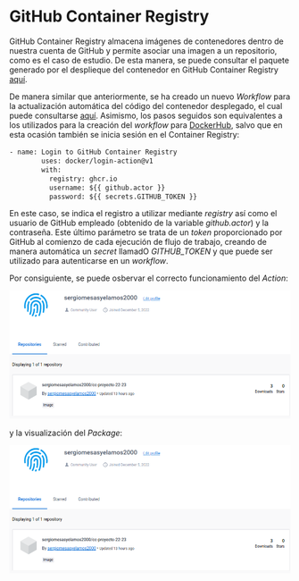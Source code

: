 # GitHub Container Registry
GitHub Container Registry almacena imágenes de contenedores dentro de nuestra cuenta de GitHub y permite asociar una imagen a un repositorio, como es el caso de estudio. 
De esta manera, se puede consultar el paquete generado por el desplieque del contenedor en GitHub Container Registry [aquí](https://github.com/sergiomesasyelamos2000/CC-Proyecto-22-23/pkgs/container/cc-proyecto-22-23).

De manera similar que anteriormente, se ha creado un nuevo _Workflow_ para la actualización automática del código del contenedor desplegado, el cual puede consultarse [aquí](.github/workflows/github-container-registry.yml). Asimismo, los pasos seguidos son equivalentes a los utilizados para la creación del _workflow_ para [DockerHub](docs/hitos/hito3/hito3-update-and-push.md), salvo que en esta ocasión también se inicia sesión en el Container Registry:

```
- name: Login to GitHub Container Registry
        uses: docker/login-action@v1
        with:
          registry: ghcr.io
          username: ${{ github.actor }}
          password: ${{ secrets.GITHUB_TOKEN }}
```
En este caso, se indica el registro a utilizar mediante *_registry_* así como el usuario de GitHub empleado (obtenido de la variable *_github.actor_*) y la contraseña. Este último parámetro se trata de un _token_ proporcionado por GitHub al comienzo de cada ejecución de flujo de trabajo, creando de manera automática un _secret_ llamadO _GITHUB_TOKEN_ y que puede ser utilizado para autenticarse en un _workflow_.

Por consiguiente, se puede osbervar el correcto funcionamiento del _Action_:

![Action](docs/img/dockerhub.png)

y la visualización del _Package_:

![Package](docs/img/dockerhub.png)